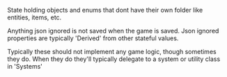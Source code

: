 State holding objects and enums that dont have their own folder like entities, items, etc.

Anything json ignored is not saved when the game is saved.  Json ignored properties are typically 'Derived' from other stateful values.

Typically these should not implement any game logic, though sometimes they do.  When they do they'll typically delegate to a system or utility class in 'Systems'
